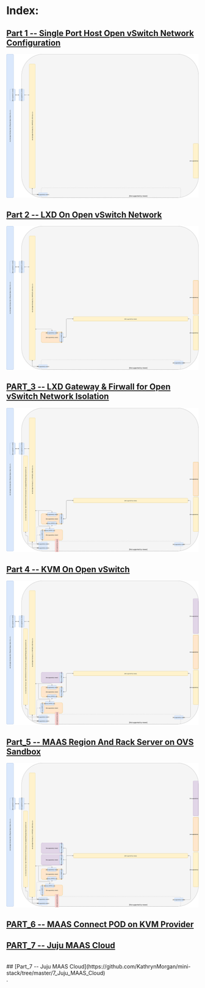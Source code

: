 # Index:

## [Part 1 -- Single Port Host Open vSwitch Network Configuration](https://github.com/KathrynMorgan/mini-stack/tree/master/1_Single_Port_Host-Open_vSwitch_Network_Configuration)
![Part 1 -- Single Port Host Open vSwitch Network Configuration](https://github.com/KathrynMorgan/mini-stack/blob/master/1_Single_Port_Host-Open_vSwitch_Network_Configuration/web/drawio/single-port-ovs-host.svg)
<br/>
## [Part 2 -- LXD On Open vSwitch Network](https://github.com/KathrynMorgan/mini-stack/tree/master/2_LXD-On-OVS)
![Part 2 -- LXD On Open vSwitch Network](https://github.com/KathrynMorgan/mini-stack/blob/master/2_LXD-On-OVS/web/drawio/lxd-on-openvswitch.svg)
<br/>
## [PART_3 -- LXD Gateway & Firwall for Open vSwitch Network Isolation](https://github.com/KathrynMorgan/mini-stack/tree/master/3_LXD_Network_Gateway)
![PART_3 -- LXD Gateway & Firwall for Open vSwitch Network Isolation](https://github.com/KathrynMorgan/mini-stack/blob/master/3_LXD_Network_Gateway/web/drawio/lxd-gateway.svg)
<br/>
## [Part 4 -- KVM On Open vSwitch](https://github.com/KathrynMorgan/mini-stack/tree/master/4_KVM_On_Open_vSwitch)
![Part 4 -- KVM On Open vSwitch](https://github.com/KathrynMorgan/mini-stack/blob/master/4_KVM_On_Open_vSwitch/web/drawio/kvm-on-open-vswitch.svg)
<br/>
## [Part_5 -- MAAS Region And Rack Server on OVS Sandbox](https://github.com/KathrynMorgan/mini-stack/tree/master/5_MAAS-Rack_And_Region_Ctl-On-Open_vSwitch)
![Part_5 -- MAAS Region And Rack Server on OVS Sandbox](https://github.com/KathrynMorgan/mini-stack/blob/master/5_MAAS-Rack_And_Region_Ctl-On-Open_vSwitch/web/drawio/MAAS-Region-And-Rack-Ctl-on-OVS-Sandbox.svg)
<br/>
## [PART_6 -- MAAS Connect POD on KVM Provider](https://github.com/KathrynMorgan/mini-stack/tree/master/6_MAAS-Connect_POD_KVM-Provider)
## [PART_7 -- Juju MAAS Cloud](https://github.com/KathrynMorgan/mini-stack/tree/master/7_Juju_MAAS_Cloud)
<br/>
## [Part_7 -- Juju MAAS Cloud](https://github.com/KathrynMorgan/mini-stack/tree/master/7_Juju_MAAS_Cloud)
<br/>
.
<br/>
